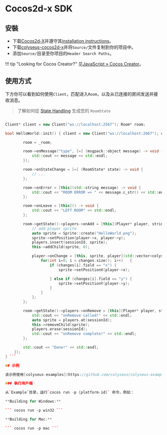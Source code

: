 # Cocos2d-x SDK

## 安裝

- 下载[Cocos2d-X](http://www.cocos2d-x.org/download)并遵守其[installation instructions](https://github.com/cocos2d/cocos2d-x#download-stable-versions)。
- 下载[colyseus-cocos2d-x](https://github.com/colyseus/colyseus-cocos2d-x/archive/master.zip)并将`Source/`文件复制到你的项目中。
- 添加`Source/`目录至你项目的`Header Search Paths`。

!!! tip "Looking for Cocos Creator?" 见[JavaScript » Cocos Creator](/getting-started/javascript-client/#cocos-creator-30)。

## 使用方式

下方你可以看到如何使用`Client`，匹配进入`Room`，以及从已连接的房间发送并接收消息。

> 了解如何從 [State Handling](/state/schema/#client-side-schema-generation) 生成您的 `RoomState`

```cpp #include "Colyseus/Client.h";

Client* client = new Client("ws://localhost:2567"); Room* room;

bool HelloWorld::init() { client = new Client("ws://localhost:2667"); client->joinOrCreate<RoomState>("state\_handler", {}, \[=\](MatchMakeError *err, Room<RoomState>* \_room) { if (err != "") { std::cout << "JOIN ERROR! " << err << std::endl; return; }

        room = _room;

        room->onMessage("type", [=] (msgpack::object message) -> void {
            std::cout << message << std::endl;
        });

        room->onStateChange = [=] (RoomState* state) -> void {
            // ...
        };

        room->onError = [this](std::string message) -> void {
            std::cout << "ROOM ERROR => " << message.c_str() << std::endl;
        };

        room->onLeave = [this]() -> void {
            std::cout << "LEFT ROOM" << std::endl;
        };

        room->getState()->players->onAdd = [this](Player* player, string sessionId) -> void {
            // add player sprite
            auto sprite = Sprite::create("HelloWorld.png");
            sprite->setPosition(player->x, player->y);
            players.insert(sessionId, sprite);
            this->addChild(sprite, 0);

            player->onChange = [this, sprite, player](std::vector<colyseus::schema::DataChange> changes) -> void {
                for(int i=0; i < changes.size(); i++)   {
                    if (changes[i].field == "x") {
                        sprite->setPositionX(player->x);

                    } else if (changes[i].field == "y") {
                        sprite->setPositionY(player->y);
                    }
                }
            };
        };

        room->getState()->players->onRemove = [this](Player* player, string sessionId) -> void {
            std::cout << "onRemove called!" << std::endl;
            auto sprite = players.at(sessionId);
            this->removeChild(sprite);
            players.erase(sessionId);
            std::cout << "onRemove complete!" << std::endl;
        };

        std::cout << "Done!" << std::endl;
    });
} ```

## 示例

该示例使用[colyseus-examples](https://github.com/colyseus/colyseus-examples)作为服务器（`02-state-handler.ts`示例）请遵循[colyseus-examples](https://github.com/colyseus/colyseus-examples)的README中的安装指示。

### 執行用戶端

从`Example`目录，运行`cocos run -p {platform-id}` 命令，例如：

**Building for Windows:**

``` cocos run -p win32 ```

**Building for Mac:**

``` cocos run -p mac ```